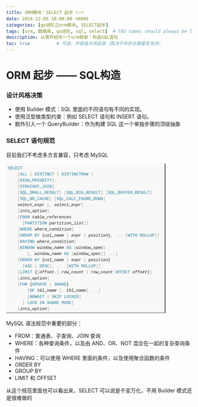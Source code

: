 ```yaml
---
title: ORM模块：SELECT 起步（一）
date: 2024-12-05 10:00:00 +0800
categories: [go进阶之orm模块, SELECT起步]
tags: [orm, 数据库, go进阶, sql, select]  # TAG names should always be lowercase
description: 从零开始写一个orm框架：构造SQL语句
toc: true          # 可选，开启或关闭目录（取决于你的主题是否支持）
---
```

# ORM 起步 —— SQL构造 
### 设计风格决策
- 使用 Builder 模式：SQL 里面的不同语句有不同的实现。
- 使用泛型做类型约束：例如 SELECT 语句和 INSERT 语句。
- 额外引入一个 QueryBuilder：作为构建 SQL 这一个单独步骤的顶级抽象

### SELECT 语句规范
目前我们不考虑多方言兼容，只考虑 MySQL

![img.png](img/select起步/img.png)

MySQL 语法规范中重要的部分：
- FROM：普通表、子查询、JOIN 查询
- WHERE：各种查询条件，以及由 AND、OR、NOT 混合在一起的复杂查询条件
- HAVING：可以使用 WHERE 里面的条件，以及使用聚合函数的条件
- ORDER BY
- GROUP BY
- LIMIT 和 OFFSET

从这个规范里面也可以看出来，SELECT 可以说是千变万化，不用 Builder 模式还是很难做的
